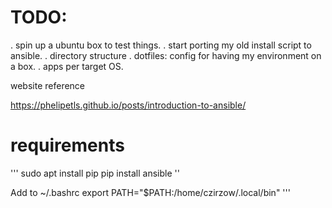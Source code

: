 
TODO:
==
   . spin up a ubuntu box to test things.
   . start porting my old install script to ansible.
   . directory structure
   . dotfiles: config for having my environment on a box.
   . apps per target OS.



website reference

  https://phelipetls.github.io/posts/introduction-to-ansible/


requirements
==

'''
sudo apt install pip
pip install ansible
''

Add to ~/.bashrc
export PATH="$PATH:/home/czirzow/.local/bin"
'''


